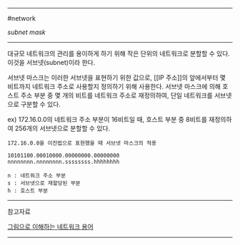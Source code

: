 
---

#network 

*subnet mask*

---

대규모 네트워크의 관리를 용이하게 하기 위해 작은 단위의 네트워크로 분할할 수 있다. 이것을 서브넷(subnet)이라 한다.

서브넷 마스크는 이러한 서브넷을 표현하기 위한 값으로, [[IP 주소]]의 앞에서부터 몇 비트까지 네트워크 주소로 사용할지 정의하기 위해 사용한다. 서브넷 마스크에 의해 호스트 주소 부분 중 몇 개의 비트를 네트워크 주소로 재정의하여, 단일 네트워크를 서브넷으로 구분할 수 있다.

ex) 172.16.0.0의 네트워크 주소 부분이 16비트일 때, 호스트 부분 중 8비트를 재정의하여 256개의 서브넷으로 분할할 수 있다.

~~~
172.16.0.0을 이진법으로 표현했을 때 서브넷 마스크의 적용

10101100.00010000.00000000.00000000
nnnnnnnn.nnnnnnnn.ssssssss.hhhhhhhh

n : 네트워크 주소 부분
s : 서브넷으로 재할당된 부분
h : 호스트 부분
~~~

---

참고자료

[그림으로 이해하는 네트워크 용어](https://product.kyobobook.co.kr/detail/S000001834837)

---